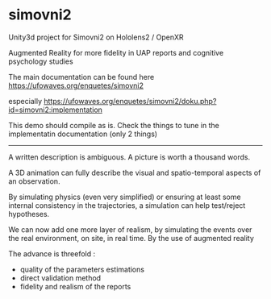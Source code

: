 # simovni2
Unity3d project for Simovni2 on Hololens2 / OpenXR

Augmented Reality for more fidelity in UAP reports and cognitive psychology studies

The main documentation can be found here https://ufowaves.org/enquetes/simovni2

especially https://ufowaves.org/enquetes/simovni2/doku.php?id=simovni2:implementation

This demo should compile as is. 
Check the things to tune in the implementatin documentation (only 2 things)

----

A written description is ambiguous. A picture is worth a thousand words. 

A 3D animation can fully describe the visual and spatio-temporal aspects of an observation. 

By simulating physics (even very simplified) or ensuring at least some internal consistency in the trajectories, a simulation can help test/reject hypotheses.

We can now add one more layer of realism, by simulating the events over the real environment, on site, in real time. By the use of augmented reality

The advance is threefold : 
  * quality of the parameters estimations
  * direct validation method
  * fidelity and realism of the reports  
